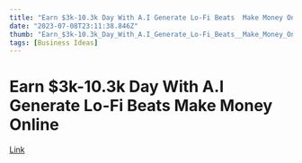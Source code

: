```yaml
---
title: "Earn $3k-10.3k Day With A.I Generate Lo-Fi Beats  Make Money Online"
date: "2023-07-08T23:11:38.846Z"
thumb: "Earn_$3k-10.3k_Day_With_A.I_Generate_Lo-Fi_Beats__Make_Money_Online.png"
tags: [Business Ideas]
---
```


# Earn $3k-10.3k Day With A.I Generate Lo-Fi Beats  Make Money Online

[Link](https://www.youtube.com/watch?v=WOaPqLxCM4c)

